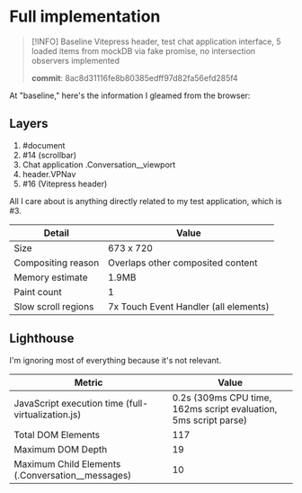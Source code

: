 # Full implementation

> [!INFO] Baseline
> Vitepress header, test chat application interface, 5 loaded items from mockDB via fake promise, no intersection observers implemented
>
> **commit**: 8ac8d31116fe8b80385edff97d82fa56efd285f4

At "baseline," here's the information I gleamed from the browser:

## Layers

1. #document
2. #14 (scrollbar)
3. Chat application .Conversation__viewport
4. header.VPNav
5. #16 (Vitepress header)

All I care about is anything directly related to my test application, which is #3.

| Detail   | Value    |
|--------------- | --------------- |
| Size   | 673 x 720   |
| Compositing reason   | Overlaps other composited content   |
| Memory estimate   | 1.9MB   |
| Paint count   | 1   |
| Slow scroll regions | 7x Touch Event Handler (all <label> elements) |

## Lighthouse

I'm ignoring most of everything because it's not relevant.

| Metric   | Value    |
|--------------- | --------------- |
| JavaScript execution time (full-virtualization.js)   | 0.2s (309ms CPU time, 162ms script evaluation, 5ms script parse)   |
| Total DOM Elements   | 117   |
| Maximum DOM Depth   | 19   |
| Maximum Child Elements (.Conversation__messages)   | 10   |

